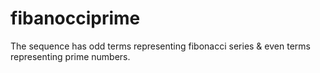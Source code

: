 # fibanocciprime
The sequence has odd terms representing fibonacci series &amp; even terms representing prime numbers.
